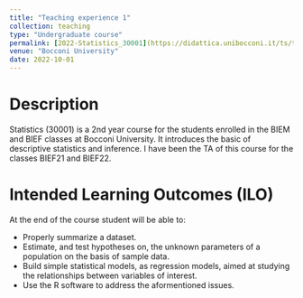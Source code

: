 ```yaml
---
title: "Teaching experience 1"
collection: teaching
type: "Undergraduate course"
permalink: [2022-Statistics_30001](https://didattica.unibocconi.it/ts/tsn_anteprima.php?cod_ins=30001&anno=2023&ric_cdl=TR07&IdPag=6896#classe21)
venue: "Bocconi University"
date: 2022-10-01
---
```


Description
======
Statistics (30001) is a 2nd year course for the students enrolled in the BIEM and BIEF classes at Bocconi University. It introduces the basic of descriptive statistics and inference. I have been the TA of this course for the classes BIEF21 and BIEF22.


Intended Learning Outcomes (ILO)
======
At the end of the course student will be able to:
- Properly summarize a dataset.
- Estimate, and test hypotheses on, the unknown parameters of a population on the basis of sample data.
- Build simple statistical models, as regression models, aimed at studying the relationships  between variables of interest.
- Use the R software to address the aformentioned issues.
